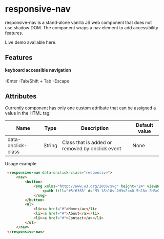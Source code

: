 # responsive-nav

responsive-nav is a stand-alone vanilla JS web component that does not use shadow DOM. The component wraps a nav element to add accessibility features.

Live demo available here.

## Features
#### keyboard accessible navigation
-Enter
-Tab/Shift + Tab
-Escape


## Attributes


Currently component has only one custom attribute that can be assigned a value in the HTML tag:

Name               |Type     |Description                                      |Default value
-------------------|---------|-------------------------------------------------|--------------
data-onclick-class |String   |Class that is added or removed by onclick event  |None

Usage example:

   ```html
    <responsive-nav data-onclick-class="responsive">
        <nav> 
            <button> 
                <svg xmlns="http://www.w3.org/2000/svg" height="24" viewBox="0 0 24 24" width="24"><path d="M0 0h24v24H0z" fill="none"/>
                    <path fill="#5f6368" d="M3 18h18v-2H3v2zm0-5h18v-2H3v2zm0-7v2h18V6H3z"/>
                </svg>
            </button> 
            <ul>
                <li><a href="#">Home</a></li>
                <li><a href="#">About</a></li>
                <li><a href="#">Contact</a></li>
            </ul>
        </nav>
    </responsive-nav>
   ```
